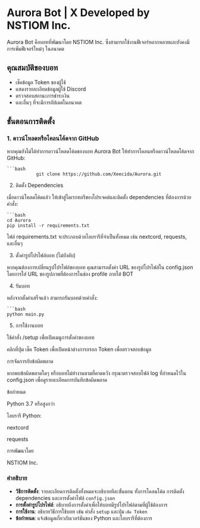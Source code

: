 
# Aurora Bot | X Developed by NSTIOM Inc.

Aurora Bot คือบอทที่พัฒนาโดย NSTIOM Inc. ซึ่งสามารถใช้งานฟีเจอร์หลากหลายและยังคงมีการเพิ่มฟีเจอร์ใหม่ๆ ในอนาคต

## คุณสมบัติของบอท
- เช็คข้อมูล Token ของผู้ใช้
- แสดงรายละเอียดข้อมูลผู้ใช้ Discord
- ตรวจสอบสถานะการชำระเงิน
- และอื่นๆ ที่จะมีการอัปเดตในอนาคต

## ขั้นตอนการติดตั้ง

### 1. ดาวน์โหลดหรือโคลนโค้ดจาก GitHub

หากคุณยังไม่ได้ทำการดาวน์โหลดโค้ดของบอท Aurora Bot ให้ทำการโคลนหรือดาวน์โหลดโค้ดจาก GitHub:

    ```bash
               git clone https://github.com/Xeecida/Aurora.git

2. ติดตั้ง Dependencies

เมื่อดาวน์โหลดโค้ดแล้ว ให้เข้าสู่ไดเรกทอรีของโปรเจคต์และติดตั้ง dependencies ที่ต้องการด้วยคำสั่ง:

    ```bash
    cd Aurora
    pip install -r requirements.txt

ไฟล์ requirements.txt จะประกอบด้วยไลบรารีที่จำเป็นทั้งหมด เช่น nextcord, requests, และอื่นๆ

3. ตั้งค่ารูปโปรไฟล์บอท (ไม่บังคับ)

หากคุณต้องการเปลี่ยนรูปโปรไฟล์ของบอท คุณสามารถตั้งค่า URL ของรูปโปรไฟล์ใน config.json โดยการใส่ URL ของรูปภาพที่ต้องการในช่อง profile ภายใต้ BOT

4. รันบอท

หลังจากตั้งค่าเสร็จแล้ว สามารถรันบอทด้วยคำสั่ง:

    ```bash
    python main.py

5. การใช้งานบอท

ใช้คำสั่ง /setup เพื่อเปิดเมนูการตั้งค่าของบอท

คลิกที่ปุ่ม เช็ค Token เพื่อเปิดหน้าต่างการกรอก Token เพื่อตรวจสอบข้อมูล


การจัดการกับข้อผิดพลาด

หากพบข้อผิดพลาดใดๆ หรือบอทไม่ทำงานตามที่คาดหวัง กรุณาตรวจสอบไฟล์ log ที่กำหนดไว้ใน config.json เพื่อดูรายละเอียดการบันทึกข้อผิดพลาด

ข้อกำหนด

Python 3.7 หรือสูงกว่า

ไลบรารี Python:

nextcord

requests



การพัฒนาโดย

NSTIOM Inc.

### คำอธิบาย

- **วิธีการติดตั้ง**: รายละเอียดการติดตั้งทั้งหมดจะอธิบายทีละขั้นตอน ทั้งการโคลนโค้ด การติดตั้ง dependencies และการตั้งค่าไฟล์ `config.json`
- **การตั้งค่ารูปโปรไฟล์**: อธิบายถึงการตั้งค่าเพื่อให้บอทมีรูปโปรไฟล์ตามที่ผู้ใช้ต้องการ
- **การใช้งาน**: อธิบายวิธีการใช้บอท เช่น คำสั่ง `setup` และปุ่ม `เช็ค Token`
- **ข้อกำหนด**: แจ้งข้อมูลเกี่ยวกับเวอร์ชันของ Python และไลบรารีที่ต้องการ
